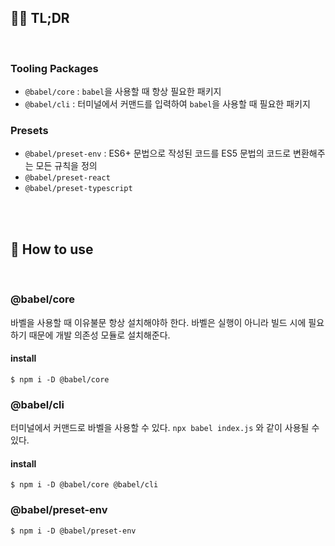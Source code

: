 ## 🧞‍♂️ TL;DR

<br/>

### Tooling Packages

- `@babel/core` : `babel`을 사용할 때 항상 필요한 패키지
- `@babel/cli` : 터미널에서 커맨드를 입력하여 `babel`을 사용할 때 필요한 패키지

### Presets

- `@babel/preset-env` : ES6+ 문법으로 작성된 코드를 ES5 문법의 코드로 변환해주는 모든 규칙을 정의
- `@babel/preset-react`
- `@babel/preset-typescript`

<br/>
<br/>

## 📌 How to use

<br/>

### @babel/core

바벨을 사용할 때 이유불문 항상 설치해야하 한다. 바벨은 실행이 아니라 빌드 시에 필요하기 때문에 개발 의존성 모듈로 설치해준다.

#### install

```
$ npm i -D @babel/core
```

### @babel/cli

터미널에서 커맨드로 바벨을 사용할 수 있다. `npx babel index.js` 와 같이 사용될 수 있다.

#### install

```
$ npm i -D @babel/core @babel/cli
```

### @babel/preset-env

```
$ npm i -D @babel/preset-env
```
